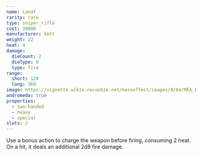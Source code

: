 ```yaml
---
name: Lanat
rarity: rare
type: sniper_rifle
cost: 39000
manufacturer: kett
weight: 22
heat: 4
damage:
  dieCount: 2
  dieType: 8
  type: fire
range:
  short: 120
  long: 360
image: https://vignette.wikia.nocookie.net/masseffect/images/0/0a/MEA_Lanat_MP.png/revision/latest?cb=20180602003544
andromeda: true
properties:
  - two-handed
  - heavy
  - special
slots: 2
---
```

Use a bonus action to charge the weapon before firing, consuming 2 heat. On a hit, it deals an 
additional 2d8 fire damage.